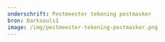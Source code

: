 ```yaml
---
onderschrift: Pestmeester tekening pestmasker
bron: Darksouls1
image: /img/pestmeester-tekening-pestmasker.png
---
```

